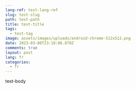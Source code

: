 ```yaml
---
lang-ref: test-lang-ref
slug: test-slug
path: test-path
title: test-title
tags:
  - test-tag
image: assets/images/uploads/android-chrome-512x512.png
date: 2023-03-06T23:18:06.870Z
comments: true
layout: post
lang: fr
categories:
  - fr
---
```

test-body